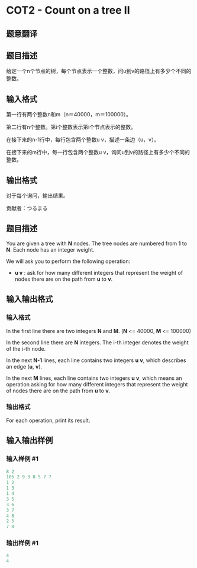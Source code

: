 # COT2 - Count on a tree II

## 题意翻译

## 题目描述

给定一个n个节点的树，每个节点表示一个整数，问u到v的路径上有多少个不同的整数。

## 输入格式

第一行有两个整数n和m（n＝40000，m＝100000）。

第二行有n个整数。第i个整数表示第i个节点表示的整数。

在接下来的n-1行中，每行包含两个整数u v，描述一条边（u，v）。

在接下来的m行中，每一行包含两个整数u v，询问u到v的路径上有多少个不同的整数。

## 输出格式

对于每个询问，输出结果。

贡献者：つるまる

## 题目描述

You are given a tree with **N** nodes. The tree nodes are numbered from **1** to **N**. Each node has an integer weight.

We will ask you to perform the following operation:

- **u v** : ask for how many different integers that represent the weight of nodes there are on the path from **u** to **v**.

## 输入输出格式

### 输入格式

In the first line there are two integers **N** and **M**. (**N** <= 40000, **M** <= 100000)

In the second line there are **N** integers. The i-th integer denotes the weight of the i-th node.

In the next **N-1** lines, each line contains two integers **u** **v**, which describes an edge (**u**, **v**).

In the next **M** lines, each line contains two integers **u** **v**, which means an operation asking for how many different integers that represent the weight of nodes there are on the path from **u** to **v**.

### 输出格式

For each operation, print its result.

## 输入输出样例

### 输入样例 #1

```cpp
8 2
105 2 9 3 8 5 7 7
1 2
1 3
1 4
3 5
3 6
3 7
4 8
2 5
7 8
```


### 输出样例 #1

```cpp
4
4
```


